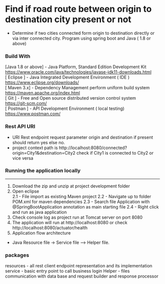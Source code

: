 # Find if road route between origin to destination city present or not
<!-- UL -->
* Determine if two cities connected form origin to destination directly or via inter connected city. Program using spring boot and Java ( 1.8 or above)


### Build With
<!-- UL -->
[Java 1.8 or above] - Java Platform, Standard Edition Development Kit <br> https://www.oracle.com/java/technologies/javase-jdk11-downloads.html <br>
[ Eclipse ] - Java Integrated Development Environment ( IDE )<br> https://www.eclipse.org/downloads/ <br>
[ Maven 3.x] - Dependency Management perform uniform build system <br> https://maven.apache.org/index.html <br>
[ Git ] - Free and Open source distributed version control system <br> https://git-scm.com/ <br>
[ Postman ] - API Development Environment ( local testing) <br> https://www.postman.com/



### Rest API URI
<!-- UL -->
* URI Rest endpoint request parameter origin and destination 
if present should return yes else no.
* project context path is http://localhost:8080/connected?origin=City1&destination=City2
 check if City1 is connected to City2 or vice versa 

### Running the application locally
---
<!-- OL -->
1. Download the zip and unzip at project development folder
2. Open eclipse <br>
  2.1 - File import as existing Maven project
  2.2 - Navigate up to folder POM.xml for maven dependencies
  2.3 - Search file Application with @SpringBootApplication annotation as main starting file
  2.4 - Right click and run as java application   
3. Check console log as project run at Tomcat server on port 8080
4. The application will run at http://localhost:8080 or check http://localhost:8080/actuator/health
5. Application flow architecture 
<!-- UL -->
* Java Resource file -> Service file --> Helper file.

### packages
<!-- OL -->
resources - all rest client endpoint representation and its implementation 
service - basic entry point to call business login
Helper - files communication with data base and request builder and response processor
